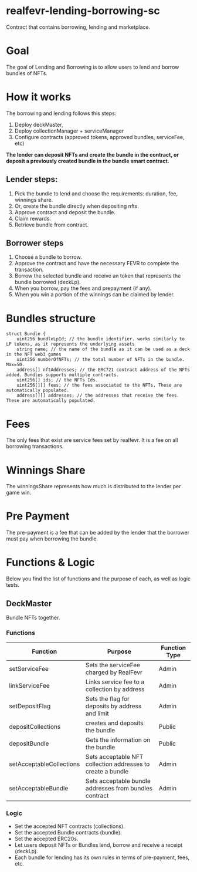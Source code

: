# realfevr-lending-borrowing-sc

Contract that contains borrowing, lending and marketplace.

# Goal

The goal of Lending and Borrowing is to allow users to lend and borrow bundles of NFTs. 

# How it works

The borrowing and lending follows this steps:

1. Deploy deckMaster,
2. Deploy collectionManager + serviceManager
3. Configure contracts (approved tokens, approved bundles, serviceFee, etc)

**The lender can deposit NFTs and create the bundle in the contract, or deposit a previously created bundle in the bundle smart contract.**

## Lender steps:

1. Pick the bundle to lend and choose the requirements: duration, fee, winnings share.
2. Or, create the bundle directly when depositing nfts.
3. Approve contract and deposit the bundle.
4. Claim rewards.
5. Retrieve bundle from contract.

## Borrower steps

1. Choose a bundle to borrow.
2. Approve the contract and have the necessary FEVR to complete the transaction.
3. Borrow the selected bundle and receive an token that represents the bundle borrowed (deckLp).
4. When you borrow, pay the fees and prepayment (if any).
5. When you win a portion of the winnings can be claimed by lender.

# Bundles structure

    struct Bundle {
        uint256 bundleLpId; // the bundle identifier. works similarly to LP tokens, as it represents the underlying assets
        string name; // the name of the bundle as it can be used as a deck in the NFT web3 games
        uint256 numberOfNFTs; // the total number of NFTs in the bundle. Max=50.
        address[] nftAddresses; // the ERC721 contract address of the NFTs added. Bundles supports multiple contracts.
        uint256[] ids; // the NFTs Ids.
        uint256[][] fees; // the fees associated to the NFTs. These are automatically populated.
        address[][] addresses; // the addresses that receive the fees. These are automatically populated.

# Fees 

The only fees that exist are service fees set by realfevr. It is a fee on all borrowing transactions. 

# Winnings Share

The winningsShare represents how much is distributed to the lender per game win. 

# Pre Payment

The pre-payment is a fee that can be added by the lender that the borrower must pay when borrowing the bundle.

# Functions & Logic 

Below you find the list of functions and the purpose of each, as well as logic tests.

## DeckMaster

Bundle NFTs together.

### Functions

| Function  | Purpose | Function Type |
| ------------- | ------------- | ------------- | 
| setServiceFee  | Sets the serviceFee charged by RealFevr | Admin |
| linkServiceFee  | Links service fee to a collection by address | Admin |
| setDepositFlag  | Sets the flag for deposits by address and limit | Admin |
| depositCollections  | creates and deposits the bundle  | Public |
| depositBundle  | Gets the information on the bundle  | Public |
| setAcceptableCollections  | Sets acceptable NFT collection addresses to create a bundle | Admin |
| setAcceptableBundle  | Sets acceptable bundle addresses from bundles contract | Admin |

### Logic

- Set the accepted NFT contracts (collections).
- Set the accepted Bundle contracts (bundle).
- Set the accepted ERC20s.
- Let users deposit NFTs or Bundles lend, borrow and receive a receipt (deckLp).
- Each bundle for lending has its own rules in terms of pre-payment, fees, etc.

